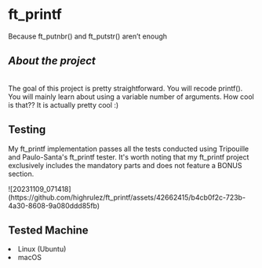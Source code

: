 <h1>ft_printf</h1>
<p>Because ft_putnbr() and ft_putstr() aren’t enough</p>
<h2><i>About the project</i></h2><br>
The goal of this project is pretty straightforward. You will recode printf().
You will mainly learn about using a variable number of arguments. How cool is that??
It is actually pretty cool :)</p>

<h2>Testing</h2>
<p>My ft_printf implementation passes all the tests conducted using Tripouille and Paulo-Santa's ft_printf tester. It's worth noting that my ft_printf project exclusively includes the mandatory parts and does not feature a BONUS section.</p>
![20231109_071418](https://github.com/highrulez/ft_printf/assets/42662415/b4cb0f2c-723b-4a30-8608-9a080ddd85fb)


<h2>Tested Machine</h2>
<li>Linux (Ubuntu)</li>
<li>macOS</li>
